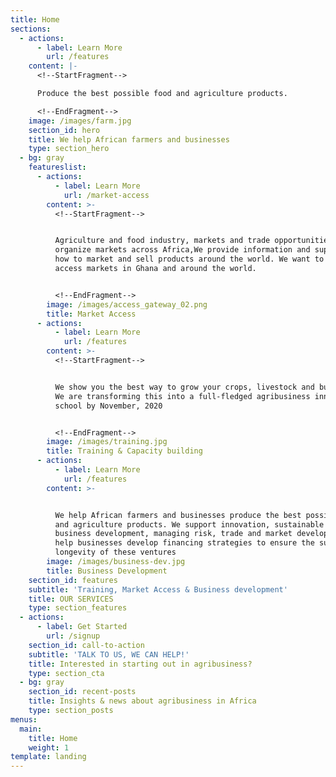 ```yaml
---
title: Home
sections:
  - actions:
      - label: Learn More
        url: /features
    content: |-
      <!--StartFragment-->

      Produce the best possible food and agriculture products.

      <!--EndFragment-->
    image: /images/farm.jpg
    section_id: hero
    title: We help African farmers and businesses
    type: section_hero
  - bg: gray
    featureslist:
      - actions:
          - label: Learn More
            url: /market-access
        content: >-
          <!--StartFragment-->


          Agriculture and food industry, markets and trade opportunities. We
          organize markets across Africa,We provide information and support on
          how to market and sell products around the world. We want to help you
          access markets in Ghana and around the world.


          <!--EndFragment-->
        image: /images/access_gateway_02.png
        title: Market Access
      - actions:
          - label: Learn More
            url: /features
        content: >-
          <!--StartFragment-->


          We show you the best way to grow your crops, livestock and business.
          We are transforming this into a full-fledged agribusiness innovation
          school by November, 2020


          <!--EndFragment-->
        image: /images/training.jpg
        title: Training & Capacity building
      - actions:
          - label: Learn More
            url: /features
        content: >-


          We help African farmers and businesses produce the best possible food
          and agriculture products. We support innovation, sustainable farming,
          business development, managing risk, trade and market development. We
          help businesses develop financing strategies to ensure the success and
          longevity of these ventures
        image: /images/business-dev.jpg
        title: Business Development
    section_id: features
    subtitle: 'Training, Market Access & Business development'
    title: OUR SERVICES
    type: section_features
  - actions:
      - label: Get Started
        url: /signup
    section_id: call-to-action
    subtitle: 'TALK TO US, WE CAN HELP!'
    title: Interested in starting out in agribusiness?
    type: section_cta
  - bg: gray
    section_id: recent-posts
    title: Insights & news about agribusiness in Africa
    type: section_posts
menus:
  main:
    title: Home
    weight: 1
template: landing
---
```


